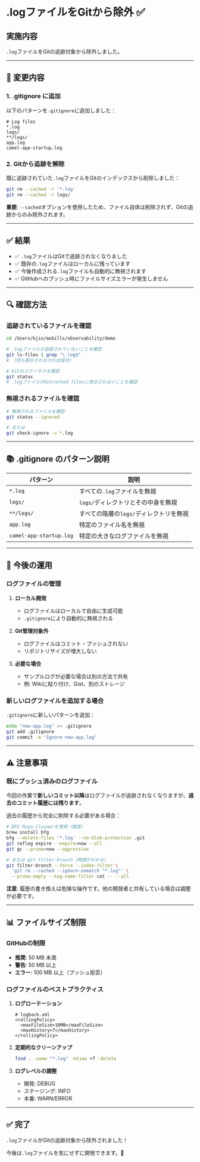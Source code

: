 # .logファイルをGitから除外 ✅

## 実施内容

`.log`ファイルをGitの追跡対象から除外しました。

---

## 📝 変更内容

### 1. .gitignore に追加

以下のパターンを`.gitignore`に追加しました：

```gitignore
# Log files
*.log
logs/
**/logs/
app.log
camel-app-startup.log
```

### 2. Gitから追跡を解除

既に追跡されていた`.log`ファイルをGitのインデックスから削除しました：

```bash
git rm --cached -r '*.log'
git rm --cached -r logs/
```

**重要**: `--cached`オプションを使用したため、ファイル自体は削除されず、Gitの追跡からのみ除外されます。

---

## ✅ 結果

- ✅ `.log`ファイルはGitで追跡されなくなりました
- ✅ 既存の`.log`ファイルはローカルに残っています
- ✅ 今後作成される`.log`ファイルも自動的に無視されます
- ✅ GitHubへのプッシュ時にファイルサイズエラーが発生しません

---

## 🔍 確認方法

### 追跡されているファイルを確認

```bash
cd /Users/kjin/mobills/observability/demo

# .logファイルが追跡されていないことを確認
git ls-files | grep "\.log$"
# （何も表示されなければ成功）

# Gitのステータスを確認
git status
# .logファイルがUntracked filesに表示されないことを確認
```

### 無視されるファイルを確認

```bash
# 無視されるファイルを確認
git status --ignored

# または
git check-ignore -v *.log
```

---

## 📚 .gitignore のパターン説明

| パターン | 説明 |
|---|---|
| `*.log` | すべての`.log`ファイルを無視 |
| `logs/` | `logs/`ディレクトリとその中身を無視 |
| `**/logs/` | すべての階層の`logs/`ディレクトリを無視 |
| `app.log` | 特定のファイル名を無視 |
| `camel-app-startup.log` | 特定の大きなログファイルを無視 |

---

## 🚀 今後の運用

### ログファイルの管理

1. **ローカル開発**
   - ログファイルはローカルで自由に生成可能
   - `.gitignore`により自動的に無視される

2. **Git管理対象外**
   - ログファイルはコミット・プッシュされない
   - リポジトリサイズが増大しない

3. **必要な場合**
   - サンプルログが必要な場合は別の方法で共有
   - 例: Wikiに貼り付け、Gist、別のストレージ

### 新しいログファイルを追加する場合

`.gitignore`に新しいパターンを追加：

```bash
echo "new-app.log" >> .gitignore
git add .gitignore
git commit -m "Ignore new-app.log"
```

---

## ⚠️ 注意事項

### 既にプッシュ済みのログファイル

今回の作業で**新しいコミット以降**はログファイルが追跡されなくなりますが、**過去のコミット履歴には残ります**。

過去の履歴から完全に削除する必要がある場合：

```bash
# BFG Repo-Cleanerを使用（推奨）
brew install bfg
bfg --delete-files '*.log' --no-blob-protection .git
git reflog expire --expire=now --all
git gc --prune=now --aggressive

# または git filter-branch（時間がかかる）
git filter-branch --force --index-filter \
  'git rm --cached --ignore-unmatch "*.log"' \
  --prune-empty --tag-name-filter cat -- --all
```

**注意**: 履歴の書き換えは危険な操作です。他の開発者と共有している場合は調整が必要です。

---

## 📊 ファイルサイズ制限

### GitHubの制限

- **推奨**: 50 MB 未満
- **警告**: 50 MB 以上
- **エラー**: 100 MB 以上（プッシュ拒否）

### ログファイルのベストプラクティス

1. **ログローテーション**
   ```properties
   # logback.xml
   <rollingPolicy>
     <maxFileSize>10MB</maxFileSize>
     <maxHistory>7</maxHistory>
   </rollingPolicy>
   ```

2. **定期的なクリーンアップ**
   ```bash
   find . -name "*.log" -mtime +7 -delete
   ```

3. **ログレベルの調整**
   - 開発: DEBUG
   - ステージング: INFO
   - 本番: WARN/ERROR

---

## ✅ 完了

`.log`ファイルがGitの追跡対象から除外されました！

今後は`.log`ファイルを気にせずに開発できます。🎉



